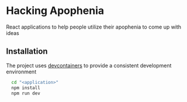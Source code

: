 # Hacking Apophenia

React applications to help people utilize their apophenia to come up with ideas

## Installation

The project uses [devcontainers](https://containers.dev/) to provide a consistent development environment 

```sh
  cd "<application>"
  npm install
  npm run dev
```